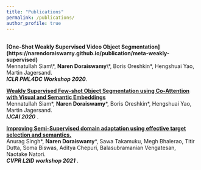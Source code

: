 ```yaml
---
title: "Publications"
permalink: /publications/
author_profile: true
---
```

<br>
<b>[One-Shot Weakly Supervised Video Object Segmentation](https://narendoraiswamy.github.io/publication/meta-weakly-supervised)</b> <br> 
Mennatullah Siam\*, <b>Naren Doraiswamy</b>\*, Boris Oreshkin*, Hengshuai Yao, Martin Jagersand. <br>
<i> <b> ICLR PML4DC Workshop 2020</b></i>.

<b>[Weakly Supervised Few-shot Object Segmentation using Co-Attention with Visual and Semantic Embeddings](http://narendoraiswamy.github.io/publication/Dynamic_incremental_few_shot_learning)</b> <br> 
Mennatullah Siam\*, <b>Naren Doraiswamy</b>\*, Boris Oreshkin*, Hengshuai Yao, Martin Jagersand. <br>
<i><b>IJCAI 2020</b> </i>. 


<b>[Improving Semi-Supervised domain adaptation using effective target selection and semantics.](http://narendoraiswamy.github.io/publication/semi-supervised-adaptation)</b> <br> 
Anurag Singh\*, <b>Naren Doraiswamy</b>\*, Sawa Takamuku, Megh Bhalerao, Titir Dutta, Soma Biswas, Aditya Chepuri, Balasubramanian Vengatesan, Naotake Natori.<br> 
<i> <b>CVPR L2ID workshop 2021</b> </i>. 
